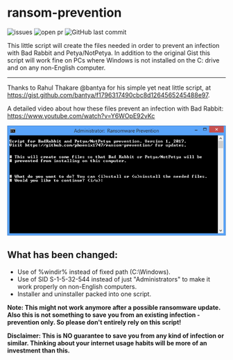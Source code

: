 # ransom-prevention
![issues](https://img.shields.io/github/issues/Phoenix1747/ransom-prevention.svg?style=for-the-badge) ![open pr](https://img.shields.io/github/issues-pr-raw/phoenix1747/ransom-prevention.svg?style=for-the-badge) ![GitHub last commit](https://img.shields.io/github/last-commit/phoenix1747/ransom-prevention.svg?style=for-the-badge)

This little script will create the files needed in order to prevent an infection with Bad Rabbit and Petya/NotPetya.
In addition to the original Gist this script will work fine on PCs where Windows is not installed on the C: drive and on any non-English computer.

---

Thanks to Rahul Thakare @bantya for his simple yet neat little script, at https://gist.github.com/bantya/f1796317490cbc8d1264565245488e97.

A detailed video about how these files prevent an infection with Bad Rabbit: https://www.youtube.com/watch?v=Y6WOpE92vKc

![image](screenshots/ransom.png)

## What has been changed:
* Use of %windir% instead of fixed path (C:\Windows\).
* Use of SID S-1-5-32-544 instead of just "Administrators" to make it work properly on non-English computers.
* Installer and uninstaller packed into one script.

**Note: This might not work anymore after a possible ransomware update. Also this is not something to save you from an existing infection - prevention only. So please don't entirely rely on this script!**

**Disclaimer: This is NO guarantee to save you from any kind of infection or similar. Thinking about your internet usage habits will be more of an investment than this.**
